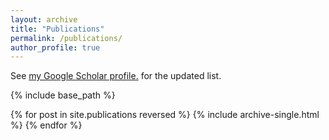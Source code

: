 ```yaml
---
layout: archive
title: "Publications"
permalink: /publications/
author_profile: true
---
```


See <u><a href="{{author.googlescholar}}">my Google Scholar profile</a>.</u> for the updated list.

{% include base_path %}

{% for post in site.publications reversed %}
  {% include archive-single.html %}
{% endfor %}
